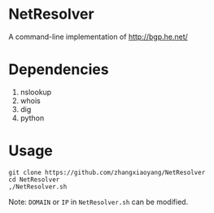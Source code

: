 NetResolver
===

A command-line implementation of <http://bgp.he.net/>

Dependencies
===

1. nslookup
2. whois
3. dig
4. python

Usage
===

```
git clone https://github.com/zhangxiaoyang/NetResolver
cd NetResolver
,/NetResolver.sh
```

Note: `DOMAIN` or `IP` in `NetResolver.sh` can be modified.
